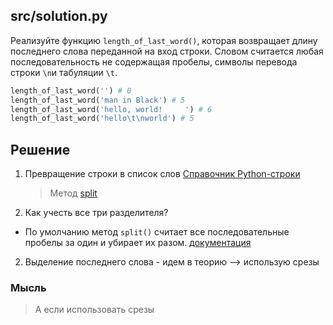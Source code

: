## src/solution.py

Реализуйте функцию `length_of_last_word()`, которая возвращает длину последнего слова переданной на вход строки.
Словом считается любая последовательность не содержащая пробелы, символы перевода строки `\n`и табуляции `\t`.

```python
length_of_last_word('') # 0
length_of_last_word('man in Black') # 5
length_of_last_word('hello, world!     ') # 6
length_of_last_word('hello\t\nworld') # 5
```

## Решение

1. Превращение строки в список слов [Справочник Python-строки](https://code.mu/ru/python/manual/)
   > Метод [split](https://code.mu/ru/python/manual/string/split/)
2. Как учесть все три разделителя?
 - По умолчанию метод `split()` считает все последовательные пробелы за один и убирает их разом. [документация](https://docs.python.org/3.3/library/stdtypes.html?highlight=split#str.split)
2. Выделение последнего слова - идем в теорию --> использую срезы

### Мысль

> А если использовать срезы
